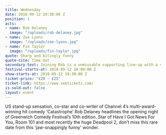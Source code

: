 ```yaml
---
title: Wednesday
date: 2018-09-12 19:30:00 Z
position: 1
acts:
- name: Rob Delaney
  image: "/uploads/rob-delaney.jpg"
- name: Zoe Lyons
  image: "/uploads/zoe-lyons.jpg"
- name: Fin Taylor
  image: "/uploads/fin-taylor.jpg"
quote: Sharp and bitingly funny
quote-cite: Time Out
secondary-text: Joining Rob is a unmissable supporting line-up with a very special guest to be announced, Live At The Apollo and Mock The Week regular Zoe Lyons and the fiercely funny, uncompromising social commentator Fin Taylor as host.
festival-starts-at: 2018-09-12 18:00:00 Z
show-starts-at: 2018-09-12 19:30:00 Z
ticket-price: "£20 - £25"
ticket-link: https://www.seetickets.com/
is-sold-out: false
layout: event
---
```


US stand-up sensation, co-star and co-writer of Channel 4’s multi-award-winning hit comedy ‘Catastrophe’ Rob Delaney headlines the opening night of Greenwich Comedy Festival’s 10th edition. Star of Have I Got News For You, Room 101 and most recently the huge Deadpool 2, don’t miss this rare date from this 'jaw-snappingly funny' wonder.